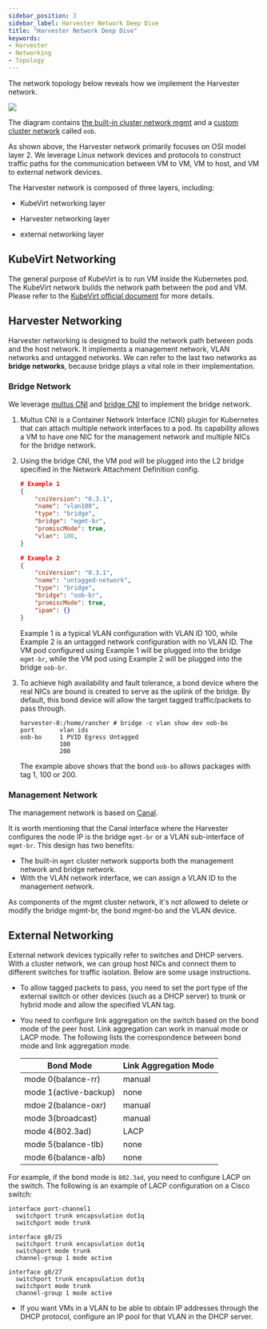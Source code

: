 ```yaml
---
sidebar_position: 3
sidebar_label: Harvester Network Deep Dive
title: "Harvester Network Deep Dive"
keywords:
- Harvester
- Networking
- Topology
---
```


<head>
  <link rel="canonical" href="https://docs.harvesterhci.io/v1.1/networking/deep-dive"/>
</head>

The network topology below reveals how we implement the Harvester network.

![](/img/v1.2/networking/topology.png)

The diagram contains [the built-in cluster network mgmt](./clusternetwork.md#built-in-cluster-network) and a [custom cluster network](./clusternetwork.md#custom-cluster-network) called `oob`.

As shown above, the Harvester network primarily focuses on OSI model layer 2. We leverage Linux network devices and protocols to construct traffic paths for the communication between VM to VM, VM to host, and VM to external network devices.

The Harvester network is composed of three layers, including:

- KubeVirt networking layer

- Harvester networking layer

- external networking layer

## KubeVirt Networking

The general purpose of KubeVirt is to run VM inside the Kubernetes pod. The KubeVirt network builds the network path between the pod and VM.
Please refer to the [KubeVirt official document](https://kubevirt.io/2018/KubeVirt-Network-Deep-Dive.html) for more details.

## Harvester Networking

Harvester networking is designed to build the network path between pods and the host network. It implements a management network, VLAN networks and untagged networks. We can refer to the last two networks as **bridge networks**, because bridge plays a vital role in their implementation.

### Bridge Network

We leverage [multus CNI](https://github.com/k8snetworkplumbingwg/multus-cni) and [bridge CNI](https://www.cni.dev/plugins/current/main/bridge/) to implement the bridge network.

1. Multus CNI is a Container Network Interface (CNI) plugin for Kubernetes that can attach multiple network interfaces to a pod. Its capability allows a VM to have one NIC for the management network and multiple NICs for the bridge network.

2. Using the bridge CNI, the VM pod will be plugged into the L2 bridge specified in the Network Attachment Definition config.

    ```json
    # Example 1
    {
        "cniVersion": "0.3.1",
        "name": "vlan100",
        "type": "bridge",
        "bridge": "mgmt-br",
        "promiscMode": true,
        "vlan": 100,
    }
    ```

    ```json
    # Example 2
    {
        "cniVersion": "0.3.1",
        "name": "untagged-network",
        "type": "bridge",
        "bridge": "oob-br",
        "promiscMode": true,
        "ipam": {}
    }
    ```

    Example 1 is a typical VLAN configuration with VLAN ID 100, while Example 2 is an untagged network configuration with no VLAN ID. The VM pod configured using Example 1 will be plugged into the bridge `mgmt-br`, while the VM pod using Example 2 will be plugged into the bridge `oob-br`.

3. To achieve high availability and fault tolerance, a bond device where the real NICs are bound is created to serve as the uplink of the bridge. By default, this bond device will allow the target tagged traffic/packets to pass through.

    ```shell
    harvester-0:/home/rancher # bridge -c vlan show dev oob-bo
    port	   vlan ids
    oob-bo	   1 PVID Egress Untagged
               100
               200
    ```

    The example above shows that the bond `oob-bo` allows packages with tag 1, 100 or 200.

### Management Network

The management network is based on [Canal](https://projectcalico.docs.tigera.io/getting-started/kubernetes/flannel/flannel).

It is worth mentioning that the Canal interface where the Harvester configures the node IP is the bridge `mgmt-br` or a VLAN sub-interface of `mgmt-br`. This design has two benefits:

- The built-in `mgmt` cluster network supports both the management network and bridge network.
- With the VLAN network interface, we can assign a VLAN ID to the management network.

As components of the mgmt cluster network, it's not allowed to delete or modify the bridge mgmt-br, the bond mgmt-bo and the VLAN device.


## External Networking

External network devices typically refer to switches and DHCP servers. With a cluster network, we can group host NICs and connect them to different switches for traffic isolation. Below are some usage instructions.

- To allow tagged packets to pass, you need to set the port type of the external switch or other devices (such as a DHCP server) to trunk or hybrid mode and allow the specified VLAN tag.

- You need to configure link aggregation on the switch based on the bond mode of the peer host. Link aggregation can work in manual mode or LACP mode. The following lists the correspondence between bond mode and link aggregation mode.

    | Bond Mode | Link Aggregation Mode |
    | --- | ----------- |
    | mode 0(balance-rr) | manual |
    | mode 1(active-backup) | none |
    | mdoe 2(balance-oxr) | manual |
    | mode 3(broadcast) | manual |
    | mode 4(802.3ad) | LACP |
    | mode 5(balance-tlb) | none |
    | mode 6(balance-alb) | none |

For example, if the bond mode is `802.3ad`, you need to configure LACP on the switch. The following is an example of LACP configuration on a Cisco switch:
```
interface port-channel1
  switchport trunk encapsulation dot1q
  switchport mode trunk

interface g0/25
  switchport trunk encapsulation dot1q
  switchport mode trunk
  channel-group 1 mode active

interface g0/27 
  switchport trunk encapsulation dot1q
  switchport mode trunk
  channel-group 1 mode active
```

- If you want VMs in a VLAN to be able to obtain IP addresses through the DHCP protocol, configure an IP pool for that VLAN in the DHCP server.



